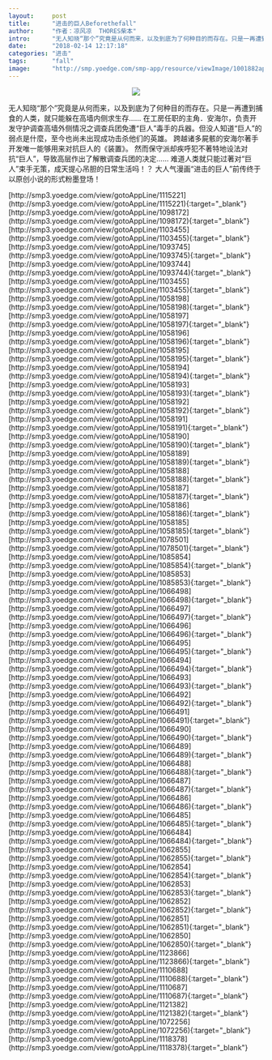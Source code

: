 ```yaml
---
layout:     post
title:      "进击的巨人Beforethefall"
author:     "作者：凉风凉  THORES柴本"
intro:      "无人知晓“那个”究竟是从何而来，以及到底为了何种目的而存在。只是一再遭到捕食的人类，就只能躲在高墙内侧求生存…… 在工房任职的主角．安海尔，负责开发守护调查高墙外侧情况之调查兵团免遭“巨人”毒手的兵器。但没人知道“巨人”的弱点是什麼，至今也尚未出现成功击杀他们的英雄。 跨越诸多屍骸的安海尔著手开发唯一能够用来对抗巨人的《装置》。 然而保守派却疾呼犯不著特地设法对抗“巨人”，导致高层作出了解散调查兵团的决定…… 难道人类就只能过著对“巨人”束手无策，成天提心吊胆的日常生活吗！？ 大人气漫画“进击的巨人”前传终于以原创小说的形式粉墨登场！"
date:       "2018-02-14 12:17:18"
categories: "进击"
tags:       "fall"
image:      "http://smp.yoedge.com/smp-app/resource/viewImage/1001882appline.png"
---
```

<div style="text-align: center">
<p><img src="http://smp.yoedge.com/smp-app/resource/viewImage/1001882appline.png"/></p>
</div>
<p class="post-meta">
<span>无人知晓“那个”究竟是从何而来，以及到底为了何种目的而存在。只是一再遭到捕食的人类，就只能躲在高墙内侧求生存…… 在工房任职的主角．安海尔，负责开发守护调查高墙外侧情况之调查兵团免遭“巨人”毒手的兵器。但没人知道“巨人”的弱点是什麼，至今也尚未出现成功击杀他们的英雄。 跨越诸多屍骸的安海尔著手开发唯一能够用来对抗巨人的《装置》。 然而保守派却疾呼犯不著特地设法对抗“巨人”，导致高层作出了解散调查兵团的决定…… 难道人类就只能过著对“巨人”束手无策，成天提心吊胆的日常生活吗！？ 大人气漫画“进击的巨人”前传终于以原创小说的形式粉墨登场！</span>
</p>
[http://smp3.yoedge.com/view/gotoAppLine/1115221](http://smp3.yoedge.com/view/gotoAppLine/1115221){:target="_blank"}
[http://smp3.yoedge.com/view/gotoAppLine/1098172](http://smp3.yoedge.com/view/gotoAppLine/1098172){:target="_blank"}
[http://smp3.yoedge.com/view/gotoAppLine/1103455](http://smp3.yoedge.com/view/gotoAppLine/1103455){:target="_blank"}
[http://smp3.yoedge.com/view/gotoAppLine/1093745](http://smp3.yoedge.com/view/gotoAppLine/1093745){:target="_blank"}
[http://smp3.yoedge.com/view/gotoAppLine/1093744](http://smp3.yoedge.com/view/gotoAppLine/1093744){:target="_blank"}
[http://smp3.yoedge.com/view/gotoAppLine/1103455](http://smp3.yoedge.com/view/gotoAppLine/1103455){:target="_blank"}
[http://smp3.yoedge.com/view/gotoAppLine/1058198](http://smp3.yoedge.com/view/gotoAppLine/1058198){:target="_blank"}
[http://smp3.yoedge.com/view/gotoAppLine/1058197](http://smp3.yoedge.com/view/gotoAppLine/1058197){:target="_blank"}
[http://smp3.yoedge.com/view/gotoAppLine/1058196](http://smp3.yoedge.com/view/gotoAppLine/1058196){:target="_blank"}
[http://smp3.yoedge.com/view/gotoAppLine/1058195](http://smp3.yoedge.com/view/gotoAppLine/1058195){:target="_blank"}
[http://smp3.yoedge.com/view/gotoAppLine/1058194](http://smp3.yoedge.com/view/gotoAppLine/1058194){:target="_blank"}
[http://smp3.yoedge.com/view/gotoAppLine/1058193](http://smp3.yoedge.com/view/gotoAppLine/1058193){:target="_blank"}
[http://smp3.yoedge.com/view/gotoAppLine/1058192](http://smp3.yoedge.com/view/gotoAppLine/1058192){:target="_blank"}
[http://smp3.yoedge.com/view/gotoAppLine/1058191](http://smp3.yoedge.com/view/gotoAppLine/1058191){:target="_blank"}
[http://smp3.yoedge.com/view/gotoAppLine/1058190](http://smp3.yoedge.com/view/gotoAppLine/1058190){:target="_blank"}
[http://smp3.yoedge.com/view/gotoAppLine/1058189](http://smp3.yoedge.com/view/gotoAppLine/1058189){:target="_blank"}
[http://smp3.yoedge.com/view/gotoAppLine/1058188](http://smp3.yoedge.com/view/gotoAppLine/1058188){:target="_blank"}
[http://smp3.yoedge.com/view/gotoAppLine/1058187](http://smp3.yoedge.com/view/gotoAppLine/1058187){:target="_blank"}
[http://smp3.yoedge.com/view/gotoAppLine/1058186](http://smp3.yoedge.com/view/gotoAppLine/1058186){:target="_blank"}
[http://smp3.yoedge.com/view/gotoAppLine/1058185](http://smp3.yoedge.com/view/gotoAppLine/1058185){:target="_blank"}
[http://smp3.yoedge.com/view/gotoAppLine/1078501](http://smp3.yoedge.com/view/gotoAppLine/1078501){:target="_blank"}
[http://smp3.yoedge.com/view/gotoAppLine/1085854](http://smp3.yoedge.com/view/gotoAppLine/1085854){:target="_blank"}
[http://smp3.yoedge.com/view/gotoAppLine/1085853](http://smp3.yoedge.com/view/gotoAppLine/1085853){:target="_blank"}
[http://smp3.yoedge.com/view/gotoAppLine/1066498](http://smp3.yoedge.com/view/gotoAppLine/1066498){:target="_blank"}
[http://smp3.yoedge.com/view/gotoAppLine/1066497](http://smp3.yoedge.com/view/gotoAppLine/1066497){:target="_blank"}
[http://smp3.yoedge.com/view/gotoAppLine/1066496](http://smp3.yoedge.com/view/gotoAppLine/1066496){:target="_blank"}
[http://smp3.yoedge.com/view/gotoAppLine/1066495](http://smp3.yoedge.com/view/gotoAppLine/1066495){:target="_blank"}
[http://smp3.yoedge.com/view/gotoAppLine/1066494](http://smp3.yoedge.com/view/gotoAppLine/1066494){:target="_blank"}
[http://smp3.yoedge.com/view/gotoAppLine/1066493](http://smp3.yoedge.com/view/gotoAppLine/1066493){:target="_blank"}
[http://smp3.yoedge.com/view/gotoAppLine/1066492](http://smp3.yoedge.com/view/gotoAppLine/1066492){:target="_blank"}
[http://smp3.yoedge.com/view/gotoAppLine/1066491](http://smp3.yoedge.com/view/gotoAppLine/1066491){:target="_blank"}
[http://smp3.yoedge.com/view/gotoAppLine/1066490](http://smp3.yoedge.com/view/gotoAppLine/1066490){:target="_blank"}
[http://smp3.yoedge.com/view/gotoAppLine/1066489](http://smp3.yoedge.com/view/gotoAppLine/1066489){:target="_blank"}
[http://smp3.yoedge.com/view/gotoAppLine/1066488](http://smp3.yoedge.com/view/gotoAppLine/1066488){:target="_blank"}
[http://smp3.yoedge.com/view/gotoAppLine/1066487](http://smp3.yoedge.com/view/gotoAppLine/1066487){:target="_blank"}
[http://smp3.yoedge.com/view/gotoAppLine/1066486](http://smp3.yoedge.com/view/gotoAppLine/1066486){:target="_blank"}
[http://smp3.yoedge.com/view/gotoAppLine/1066485](http://smp3.yoedge.com/view/gotoAppLine/1066485){:target="_blank"}
[http://smp3.yoedge.com/view/gotoAppLine/1066484](http://smp3.yoedge.com/view/gotoAppLine/1066484){:target="_blank"}
[http://smp3.yoedge.com/view/gotoAppLine/1062855](http://smp3.yoedge.com/view/gotoAppLine/1062855){:target="_blank"}
[http://smp3.yoedge.com/view/gotoAppLine/1062854](http://smp3.yoedge.com/view/gotoAppLine/1062854){:target="_blank"}
[http://smp3.yoedge.com/view/gotoAppLine/1062853](http://smp3.yoedge.com/view/gotoAppLine/1062853){:target="_blank"}
[http://smp3.yoedge.com/view/gotoAppLine/1062852](http://smp3.yoedge.com/view/gotoAppLine/1062852){:target="_blank"}
[http://smp3.yoedge.com/view/gotoAppLine/1062851](http://smp3.yoedge.com/view/gotoAppLine/1062851){:target="_blank"}
[http://smp3.yoedge.com/view/gotoAppLine/1062850](http://smp3.yoedge.com/view/gotoAppLine/1062850){:target="_blank"}
[http://smp3.yoedge.com/view/gotoAppLine/1123866](http://smp3.yoedge.com/view/gotoAppLine/1123866){:target="_blank"}
[http://smp3.yoedge.com/view/gotoAppLine/1110688](http://smp3.yoedge.com/view/gotoAppLine/1110688){:target="_blank"}
[http://smp3.yoedge.com/view/gotoAppLine/1110687](http://smp3.yoedge.com/view/gotoAppLine/1110687){:target="_blank"}
[http://smp3.yoedge.com/view/gotoAppLine/1121382](http://smp3.yoedge.com/view/gotoAppLine/1121382){:target="_blank"}
[http://smp3.yoedge.com/view/gotoAppLine/1072256](http://smp3.yoedge.com/view/gotoAppLine/1072256){:target="_blank"}
[http://smp3.yoedge.com/view/gotoAppLine/1118378](http://smp3.yoedge.com/view/gotoAppLine/1118378){:target="_blank"}


